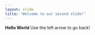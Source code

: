 ```yaml
---
layout: slide
title: "Welcome to our second slide!"
---
```

**Hello World**
Use the left arrow to go back!
